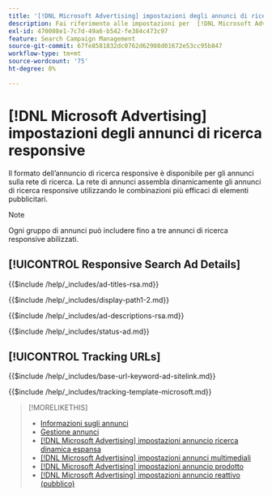 ```yaml
---
title: '[!DNL Microsoft Advertising] impostazioni degli annunci di ricerca responsive'
description: Fai riferimento alle impostazioni per  [!DNL Microsoft Advertising] annunci di ricerca responsive.
exl-id: 470008e1-7c7d-49a6-b542-fe384c473c97
feature: Search Campaign Management
source-git-commit: 67fe8581832dc0762d62908d01672e53cc95b847
workflow-type: tm+mt
source-wordcount: '75'
ht-degree: 0%

---
```


# [!DNL Microsoft Advertising] impostazioni degli annunci di ricerca responsive

Il formato dell’annuncio di ricerca responsive è disponibile per gli annunci sulla rete di ricerca. La rete di annunci assembla dinamicamente gli annunci di ricerca responsive utilizzando le combinazioni più efficaci di elementi pubblicitari.

>[!NOTE]
>
>Ogni gruppo di annunci può includere fino a tre annunci di ricerca responsive abilizzati.

## [!UICONTROL Responsive Search Ad Details]

<!-- **[!UICONTROL Ad Titles]:** -->

{{$include /help/_includes/ad-titles-rsa.md}}

<!-- **[!UICONTROL Display Path 1]**, **[!UICONTROL Display Path 2]:** -->

{{$include /help/_includes/display-path1-2.md}}

<!-- **[!UICONTROL Ad Descriptions]:** -->

{{$include /help/_includes/ad-descriptions-rsa.md}}

<!-- **[!UICONTROL Status]:** -->

{{$include /help/_includes/status-ad.md}}

## [!UICONTROL Tracking URLs]

<!-- **[!UICONTROL Base URl]:** -->

{{$include /help/_includes/base-url-keyword-ad-sitelink.md}}

<!-- **[!UICONTROL Tracking Template]:** -->

{{$include /help/_includes/tracking-template-microsoft.md}}


>[!MORELIKETHIS]
>
>* [Informazioni sugli annunci](ad-about.md)
>* [Gestione annunci](ad-manage.md)
>* [[!DNL Microsoft Advertising] impostazioni annuncio ricerca dinamica espansa](ad-settings-microsoft-dsa.md)
>* [[!DNL Microsoft Advertising] impostazioni annunci multimediali](ad-settings-microsoft-multimedia.md)
>* [[!DNL Microsoft Advertising] impostazioni annuncio prodotto](ad-settings-microsoft-product.md)
>* [[!DNL Microsoft Advertising] impostazioni annuncio reattivo (pubblico)](ad-settings-microsoft-responsive.md)

